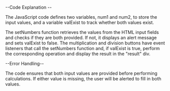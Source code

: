 --Code Explanation --

The JavaScript code defines two variables, num1 and num2, to store the input values, and a variable valExist to track whether both values exist.

The setNumbers function retrieves the values from the HTML input fields and checks if they are both provided. If not, it displays an alert message and sets valExist to false.
The multiplication and division buttons have event listeners that call the setNumbers function and, if valExist is true, perform the corresponding operation and display the result in the "result" div.

--Error Handling--

The code ensures that both input values are provided before performing calculations. If either value is missing, the user will be alerted to fill in both values.

